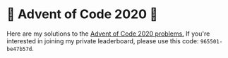 # 🎄 Advent of Code 2020 🎄

Here are my solutions to the [Advent of Code 2020 problems.](https://adventofcode.com/2021/) If you're interested in joining my private leaderboard, please use this code: ```965501-be47b57d```. 
